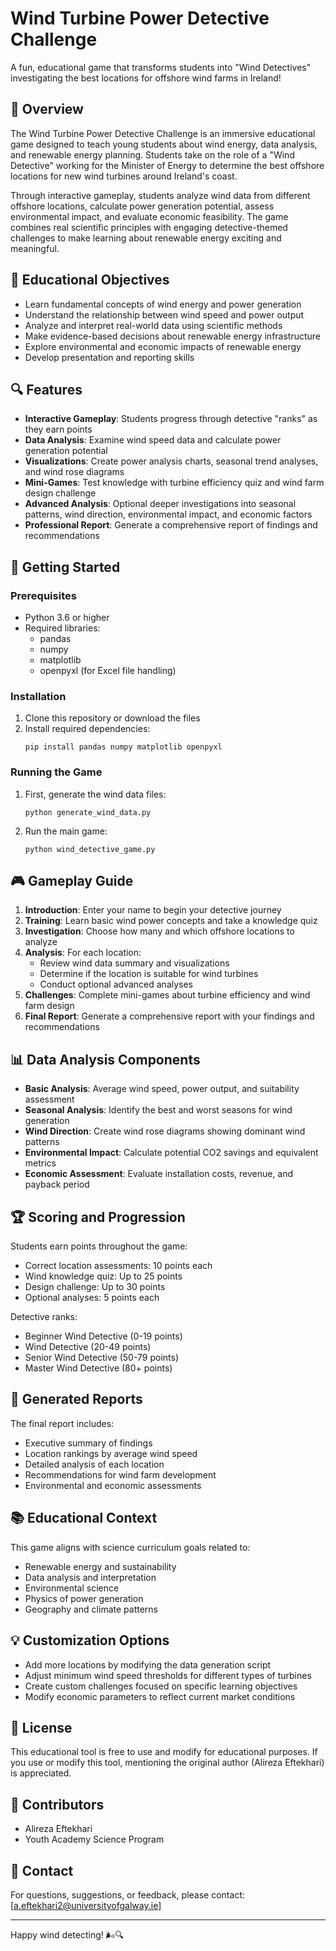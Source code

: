# Wind Turbine Power Detective Challenge

A fun, educational game that transforms students into "Wind Detectives" investigating the best locations for offshore wind farms in Ireland!

## 🌊 Overview

The Wind Turbine Power Detective Challenge is an immersive educational game designed to teach young students about wind energy, data analysis, and renewable energy planning. Students take on the role of a "Wind Detective" working for the Minister of Energy to determine the best offshore locations for new wind turbines around Ireland's coast.

Through interactive gameplay, students analyze wind data from different offshore locations, calculate power generation potential, assess environmental impact, and evaluate economic feasibility. The game combines real scientific principles with engaging detective-themed challenges to make learning about renewable energy exciting and meaningful.

## 🎯 Educational Objectives

- Learn fundamental concepts of wind energy and power generation
- Understand the relationship between wind speed and power output
- Analyze and interpret real-world data using scientific methods
- Make evidence-based decisions about renewable energy infrastructure
- Explore environmental and economic impacts of renewable energy
- Develop presentation and reporting skills

## 🔍 Features

- **Interactive Gameplay**: Students progress through detective "ranks" as they earn points
- **Data Analysis**: Examine wind speed data and calculate power generation potential
- **Visualizations**: Create power analysis charts, seasonal trend analyses, and wind rose diagrams
- **Mini-Games**: Test knowledge with turbine efficiency quiz and wind farm design challenge
- **Advanced Analysis**: Optional deeper investigations into seasonal patterns, wind direction, environmental impact, and economic factors
- **Professional Report**: Generate a comprehensive report of findings and recommendations

## 🚀 Getting Started

### Prerequisites

- Python 3.6 or higher
- Required libraries:
  - pandas
  - numpy
  - matplotlib
  - openpyxl (for Excel file handling)

### Installation

1. Clone this repository or download the files
2. Install required dependencies:
   ```
   pip install pandas numpy matplotlib openpyxl
   ```

### Running the Game

1. First, generate the wind data files:
   ```
   python generate_wind_data.py
   ```

2. Run the main game:
   ```
   python wind_detective_game.py
   ```

## 🎮 Gameplay Guide

1. **Introduction**: Enter your name to begin your detective journey
2. **Training**: Learn basic wind power concepts and take a knowledge quiz
3. **Investigation**: Choose how many and which offshore locations to analyze
4. **Analysis**: For each location:
   - Review wind data summary and visualizations
   - Determine if the location is suitable for wind turbines
   - Conduct optional advanced analyses
5. **Challenges**: Complete mini-games about turbine efficiency and wind farm design
6. **Final Report**: Generate a comprehensive report with your findings and recommendations

## 📊 Data Analysis Components

- **Basic Analysis**: Average wind speed, power output, and suitability assessment
- **Seasonal Analysis**: Identify the best and worst seasons for wind generation
- **Wind Direction**: Create wind rose diagrams showing dominant wind patterns
- **Environmental Impact**: Calculate potential CO2 savings and equivalent metrics
- **Economic Assessment**: Evaluate installation costs, revenue, and payback period

## 🏆 Scoring and Progression

Students earn points throughout the game:
- Correct location assessments: 10 points each
- Wind knowledge quiz: Up to 25 points
- Design challenge: Up to 30 points
- Optional analyses: 5 points each

Detective ranks:
- Beginner Wind Detective (0-19 points)
- Wind Detective (20-49 points)
- Senior Wind Detective (50-79 points)
- Master Wind Detective (80+ points)

## 📑 Generated Reports

The final report includes:
- Executive summary of findings
- Location rankings by average wind speed
- Detailed analysis of each location
- Recommendations for wind farm development
- Environmental and economic assessments

## 📚 Educational Context

This game aligns with science curriculum goals related to:
- Renewable energy and sustainability
- Data analysis and interpretation
- Environmental science
- Physics of power generation
- Geography and climate patterns

## 💡 Customization Options

- Add more locations by modifying the data generation script
- Adjust minimum wind speed thresholds for different types of turbines
- Create custom challenges focused on specific learning objectives
- Modify economic parameters to reflect current market conditions

## 📝 License

This educational tool is free to use and modify for educational purposes.
If you use or modify this tool, mentioning the original author (Alireza Eftekhari) is appreciated.

## 👥 Contributors

- Alireza Eftekhari
- Youth Academy Science Program

## 📧 Contact

For questions, suggestions, or feedback, please contact: [a.eftekhari2@universityofgalway.ie]

---

Happy wind detecting! 🌬️🔍
